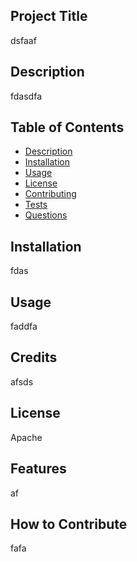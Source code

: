 

## Project Title
     
dsfaaf

## Description

fdasdfa

## Table of Contents
- [Description](#description)
- [Installation](#installation)
- [Usage](#usage)
- [License](#license)
- [Contributing](#contributing)
- [Tests](#tests)
- [Questions](#questions)

## Installation

fdas

## Usage

faddfa

## Credits

afsds

## License

Apache

## Features

af

## How to Contribute

fafa

